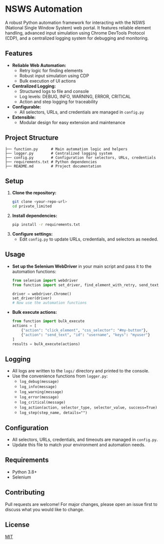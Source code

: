 # NSWS Automation

A robust Python automation framework for interacting with the NSWS (National Single Window System) web portal. It features reliable element handling, advanced input simulation using Chrome DevTools Protocol (CDP), and a centralized logging system for debugging and monitoring.

## Features
- **Reliable Web Automation:**
  - Retry logic for finding elements
  - Robust input simulation using CDP
  - Bulk execution of UI actions
- **Centralized Logging:**
  - Structured logs to file and console
  - Log levels: DEBUG, INFO, WARNING, ERROR, CRITICAL
  - Action and step logging for traceability
- **Configurable:**
  - All selectors, URLs, and credentials are managed in `config.py`
- **Extensible:**
  - Modular design for easy extension and maintenance

## Project Structure
```
├── function.py      # Main automation logic and helpers
├── logger.py        # Centralized logging system
├── config.py        # Configuration for selectors, URLs, credentials
├── requirements.txt # Python dependencies
├── README.md        # Project documentation
```

## Setup
1. **Clone the repository:**
   ```bash
   git clone <your-repo-url>
   cd private_limited
   ```
2. **Install dependencies:**
   ```bash
   pip install -r requirements.txt
   ```
3. **Configure settings:**
   - Edit `config.py` to update URLs, credentials, and selectors as needed.

## Usage
- **Set up the Selenium WebDriver** in your main script and pass it to the automation functions:
  ```python
  from selenium import webdriver
  from function import set_driver, find_element_with_retry, send_text_with_cdp

  driver = webdriver.Chrome()
  set_driver(driver)
  # Now use the automation functions
  ```
- **Bulk execute actions:**
  ```python
  from function import bulk_execute
  actions = [
      {"action": "click_element", "css_selector": "#my-button"},
      {"action": "send_text", "id": "username", "keys": "myuser"}
  ]
  results = bulk_execute(actions)
  ```

## Logging
- All logs are written to the `logs/` directory and printed to the console.
- Use the convenience functions from `logger.py`:
  - `log_debug(message)`
  - `log_info(message)`
  - `log_warning(message)`
  - `log_error(message)`
  - `log_critical(message)`
  - `log_action(action, selector_type, selector_value, success=True)`
  - `log_step(step_name, details="")`

## Configuration
- All selectors, URLs, credentials, and timeouts are managed in `config.py`.
- Update this file to match your environment and automation needs.

## Requirements
- Python 3.8+
- Selenium

## Contributing
Pull requests are welcome! For major changes, please open an issue first to discuss what you would like to change.

## License
[MIT](LICENSE)
